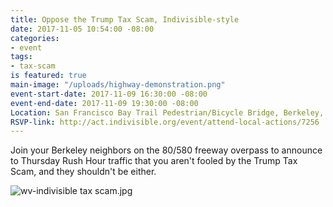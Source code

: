 ```yaml
---
title: Oppose the Trump Tax Scam, Indivisible-style
date: 2017-11-05 10:54:00 -08:00
categories:
- event
tags:
- tax-scam
is featured: true
main-image: "/uploads/highway-demonstration.png"
event-start-date: 2017-11-09 16:30:00 -08:00
event-end-date: 2017-11-09 19:30:00 -08:00
Location: San Francisco Bay Trail Pedestrian/Bicycle Bridge, Berkeley, CA
RSVP-link: http://act.indivisible.org/event/attend-local-actions/7256
---
```


Join your Berkeley neighbors on the 80/580 freeway overpass to announce to Thursday Rush Hour traffic that you aren't fooled by the Trump Tax Scam, and they shouldn't be either.

![wv-indivisible tax scam.jpg](/uploads/wv-indivisible%20tax%20scam.jpg)